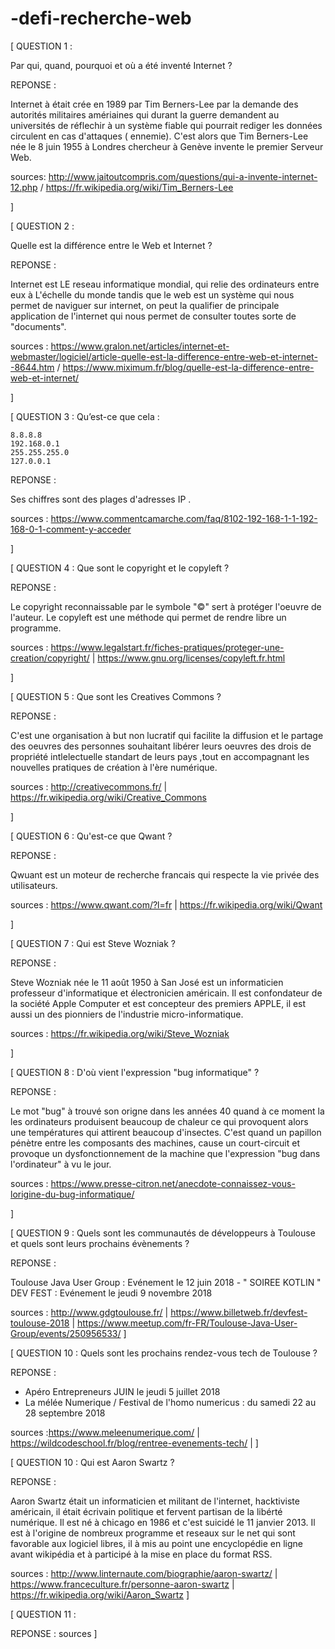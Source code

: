 # -defi-recherche-web


 [    QUESTION 1 :
 
Par qui, quand, pourquoi et où a été inventé Internet ?
 

REPONSE : 

Internet à était crée en 1989 par Tim Berners-Lee par la demande des autorités militaires amériaines qui  durant la guerre  demandent au universités de réflechir à un système fiable qui pourrait rediger les données circulent  en cas d'attaques ( ennemie).
C'est alors que Tim Berners-Lee  née le 8 juin 1955 à Londres  chercheur à Genève invente le premier Serveur Web. 

sources: http://www.jaitoutcompris.com/questions/qui-a-invente-internet-12.php / https://fr.wikipedia.org/wiki/Tim_Berners-Lee

 ]




[  QUESTION 2 : 

Quelle est la différence entre le Web et Internet ?

 REPONSE : 

Internet est LE reseau informatique mondial, qui relie des ordinateurs entre eux à L'échelle du monde tandis que le web est un système qui nous permet de naviguer sur internet, on peut la qualifier de principale application de l'internet qui nous permet de consulter toutes sorte de "documents".

sources : https://www.gralon.net/articles/internet-et-webmaster/logiciel/article-quelle-est-la-difference-entre-web-et-internet--8644.htm / https://www.miximum.fr/blog/quelle-est-la-difference-entre-web-et-internet/

]

[   QUESTION 3 : Qu’est-ce que cela :

    8.8.8.8
    192.168.0.1
    255.255.255.0
    127.0.0.1

 REPONSE : 

Ses chiffres sont des plages d'adresses IP .

sources : https://www.commentcamarche.com/faq/8102-192-168-1-1-192-168-0-1-comment-y-acceder

 ]

[    QUESTION 4 : Que sont le copyright et le copyleft ?


 REPONSE : 

Le copyright reconnaissable par le symbole "©" sert à protéger l'oeuvre de l'auteur.
Le copyleft est une méthode qui permet de rendre libre un programme.

sources : https://www.legalstart.fr/fiches-pratiques/proteger-une-creation/copyright/ | https://www.gnu.org/licenses/copyleft.fr.html

]

[    QUESTION 5 : Que sont les Creatives Commons ?

   REPONSE : 

C'est une organisation à but non lucratif qui facilite la diffusion et le partage des oeuvres des personnes souhaitant libérer leurs oeuvres des drois de propriété intlelectuelle standart de leurs pays ,tout en accompagnant les nouvelles pratiques de création à l'ère numérique.

sources : http://creativecommons.fr/  |  https://fr.wikipedia.org/wiki/Creative_Commons

]

[   QUESTION 6 : Qu'est-ce que Qwant ?

  REPONSE : 

Qwuant est un moteur de recherche francais qui respecte la vie privée des utilisateurs.

sources : https://www.qwant.com/?l=fr  |  https://fr.wikipedia.org/wiki/Qwant

]


[ QUESTION 7 : Qui est Steve Wozniak ?

  REPONSE : 

Steve Wozniak née le 11 août 1950 à San José est un informaticien professeur d'informatique et électronicien américain.
Il est confondateur de la société Apple Computer et est concepteur des premiers APPLE, il est aussi un des pionniers de l'industrie micro-informatique.

sources : https://fr.wikipedia.org/wiki/Steve_Wozniak
 
]

[ QUESTION 8 : D'où vient l'expression "bug informatique" ?

  REPONSE : 

Le mot "bug" à trouvé son origne dans les années 40 quand à ce moment la les ordinateurs  produisent beaucoup de chaleur ce qui provoquent alors une températures qui attirent beaucoup d'insectes. 
C'est quand un papillon pénètre entre les composants des machines, cause un court-circuit et provoque un dysfonctionnement de la machine que l'expression "bug dans l'ordinateur" à vu le jour.

sources : https://www.presse-citron.net/anecdote-connaissez-vous-lorigine-du-bug-informatique/

]

[ QUESTION 9 : Quels sont les communautés de développeurs à Toulouse et quels sont leurs prochains évènements ?

  REPONSE : 

Toulouse Java User Group : Evénement le 12 juin 2018 - " SOIREE KOTLIN "
DEV FEST : Evénement le jeudi 9 novembre 2018 

sources : http://www.gdgtoulouse.fr/ | https://www.billetweb.fr/devfest-toulouse-2018 | https://www.meetup.com/fr-FR/Toulouse-Java-User-Group/events/250956533/
]

[ QUESTION 10 : Quels sont les prochains rendez-vous tech de Toulouse ?

  REPONSE : 

- Apéro Entrepreneurs JUIN le jeudi 5 juillet 2018
- La mélée Numerique  / Festival de l'homo numericus : du samedi 22 au 28 septembre 2018 

sources :https://www.meleenumerique.com/ | https://wildcodeschool.fr/blog/rentree-evenements-tech/ | 
]

[ QUESTION 10 : Qui est Aaron Swartz ?

   REPONSE : 

Aaron Swartz était un informaticien et militant de l'internet, hacktiviste américain, il était  écrivain politique et fervent partisan de la libérté numérique. 
Il est né à chicago en 1986 et c'est suicidé le 11 janvier 2013.
Il est à l'origine de nombreux programme et reseaux sur le net qui sont favorable aux logiciel libres, il à mis au point une encyclopédie en ligne avant wikipédia et à participé à la mise en place du format RSS.

sources : http://www.linternaute.com/biographie/aaron-swartz/ | https://www.franceculture.fr/personne-aaron-swartz | https://fr.wikipedia.org/wiki/Aaron_Swartz
]

[ QUESTION 11 : 
   
  REPONSE : 
sources
]

